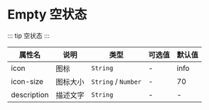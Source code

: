 # Empty 空状态

::: tip
空状态
:::

| 属性名         | 说明   | 类型                  | 可选值 | 默认值  |
|-------------|------|---------------------|-----|------|
| icon        | 图标   | `String`            | -   | info |
| icon-size   | 图标大小 | `String` / `Number` | -   | 70   |
| description | 描述文字 | `String`            | -   | -    |

